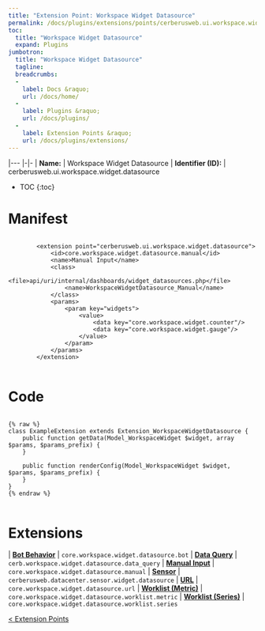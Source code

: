 ```yaml
---
title: "Extension Point: Workspace Widget Datasource"
permalink: /docs/plugins/extensions/points/cerberusweb.ui.workspace.widget.datasource/
toc:
  title: "Workspace Widget Datasource"
  expand: Plugins
jumbotron:
  title: "Workspace Widget Datasource"
  tagline: 
  breadcrumbs:
  -
    label: Docs &raquo;
    url: /docs/home/
  -
    label: Plugins &raquo;
    url: /docs/plugins/
  -
    label: Extension Points &raquo;
    url: /docs/plugins/extensions/
---
```


|---
|-|-
| **Name:** | Workspace Widget Datasource
| **Identifier (ID):** | cerberusweb.ui.workspace.widget.datasource

* TOC
{:toc}

# Manifest

<pre>
<code class="language-xml">
		&lt;extension point=&quot;cerberusweb.ui.workspace.widget.datasource&quot;&gt;
			&lt;id&gt;core.workspace.widget.datasource.manual&lt;/id&gt;
			&lt;name&gt;Manual Input&lt;/name&gt;
			&lt;class&gt;
				&lt;file&gt;api/uri/internal/dashboards/widget_datasources.php&lt;/file&gt;
				&lt;name&gt;WorkspaceWidgetDatasource_Manual&lt;/name&gt;
			&lt;/class&gt;
			&lt;params&gt;
				&lt;param key=&quot;widgets&quot;&gt;
					&lt;value&gt;
						&lt;data key=&quot;core.workspace.widget.counter&quot;/&gt;
						&lt;data key=&quot;core.workspace.widget.gauge&quot;/&gt;
					&lt;/value&gt;
				&lt;/param&gt;
			&lt;/params&gt;
		&lt;/extension&gt;
</code>
</pre>

# Code

<pre>
<code class="language-php">
{% raw %}
class ExampleExtension extends Extension_WorkspaceWidgetDatasource {
	public function getData(Model_WorkspaceWidget $widget, array $params, $params_prefix) {
	}

	public function renderConfig(Model_WorkspaceWidget $widget, $params, $params_prefix) {
	}
}
{% endraw %}
</code>
</pre>

# Extensions

| [**Bot Behavior**](/docs/plugins/extensions/core.workspace.widget.datasource.bot/) | `core.workspace.widget.datasource.bot`
| [**Data Query**](/docs/plugins/extensions/cerb.workspace.widget.datasource.data_query/) | `cerb.workspace.widget.datasource.data_query`
| [**Manual Input**](/docs/plugins/extensions/core.workspace.widget.datasource.manual/) | `core.workspace.widget.datasource.manual`
| [**Sensor**](/docs/plugins/extensions/cerberusweb.datacenter.sensor.widget.datasource/) | `cerberusweb.datacenter.sensor.widget.datasource`
| [**URL**](/docs/plugins/extensions/core.workspace.widget.datasource.url/) | `core.workspace.widget.datasource.url`
| [**Worklist (Metric)**](/docs/plugins/extensions/core.workspace.widget.datasource.worklist.metric/) | `core.workspace.widget.datasource.worklist.metric`
| [**Worklist (Series)**](/docs/plugins/extensions/core.workspace.widget.datasource.worklist.series/) | `core.workspace.widget.datasource.worklist.series`

<div class="section-nav">
	<div class="left">
		<a href="/docs/plugins/extensions/#extension-points" class="prev">&lt; Extension Points</a>
	</div>
	<div class="right align-right">
	</div>
</div>
<div class="clear"></div>